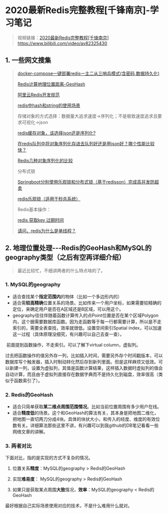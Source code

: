 # 2020最新Redis完整教程[千锋南京]-学习笔记

> 视频链接：[2020最新Redis完整教程[千锋南京]](https://www.bilibili.com/video/av82325430) https://www.bilibili.com/video/av82325430

## 1. 一些网文搜集

> [docker-compose一键部署redis一主二从三哨兵模式(含密码,数据持久化)](https://www.cnblogs.com/hckblogs/p/11186311.html)
>
> [Redis计算地理位置距离-GeoHash](https://www.cnblogs.com/wt645631686/p/8454497.html)
>
> [阿里云Redis开发规范](https://yq.aliyun.com/articles/531067)
>
> [redis中hash和string的使用场景](https://www.jianshu.com/p/4537467bb593)
>
> 存储对象的方式选择：数据量大追求速度->序列化；不是极致速度追求且要求可视化->json
>
> [redis缓存对象，该选择json还是序列化?](https://developer.aliyun.com/ask/61601?spm=a2c6h.13159736)
>
> [在redis队列中将对象序列化存进去队列好还是用json好？哪个性能比较快？](https://www.zhihu.com/question/265671476/answer/297005726)
>
> [Redis几种对象序列化的比较](https://www.jianshu.com/p/e72ec3681fea)
>
> 分布式锁
>
> [Springboot分别使用乐观锁和分布式锁（基于redisson）完成高并发防超卖](https://blog.csdn.net/tianyaleixiaowu/article/details/90036180)
>
> [redis乐观锁（适用于秒杀系统）](https://www.cnblogs.com/crazylqy/p/7742097.html)
>
> Redis基本操作：
>
> [redis 获取key 过期时间](https://blog.csdn.net/zhaoyangjian724/article/details/51790977)
>
> [请问，redis为什么是单线程？](https://www.nowcoder.com/questionTerminal/9e7c2b4fff1d4507814346cf370fa8f6)



## 2. 地理位置处理---Redis的GeoHash和MySQL的geography类型（之后有空再详细介绍）

> 最近比较忙，不细讲两者的什么特点啥的了。

### 1. MySQL的geography

+ 适合查找某个**指定范围内**的物体（比如一个多边形内的）
+ 适合需**较高精确**位置关系的场景。比如传来一个用户坐标，如果需要较精确的定位，来确定用户是否在A区域还是B区域，可以用这个。
+ geography往往伴随着函数计算传入的点Point位置是否在某个区域Polygon内，这个据需要数据库函数。因为走函数等于每一行都需要计算，所以是不走索引的，需要全表查找，效率就很低。设置空间索引Spatial index，可以加速这一过程（具体原理没细究，有兴趣可以自己去查一查）。

​	前面提到函数操作，不走索引。可以了解下virtual column，虚拟列。

​	过去把函数操作的值另外存一列，比如插入时间，需要另外存个时间戳版本，可以数据库写个触发器，插入时制动转化然后存到新列里面。但是这样麻烦又低效。可以新建一列，设置为虚拟列，其值是函数计算结果，这样插入数据时虚拟列的值会自动计算，而且由于虚拟列直接存在数据字典而不是持久化到磁盘，效率很高（类似于函数索引了）。

### 2. Redis的GeoHash

+ 适合只简单获取**某二维点周围范围情况**。比如当前位置周围有多少用户在线。
+ 适合**精度低**的场景。这个和GeoHash的算法有关，其本身是把地图二维化，把地图一直切两刀分成4块。具体的块状大小，和传入的经度、维度的有效位数有关。详细算法那些这里不讲，有兴趣可以到我github的DB笔记看看一些网络文章的讲解。

### 3. 两者对比

下面对比，指的是实现的方式不复杂的情况。

1. 位置关系**精度**：MySQL的geography > Redis的GeoHash
2. 实现**难易度**：    MySQL的geography > Redis的GeoHash

3. 如果只是获取某点周围**大致**情况，**效率**：MySQL的geography < Redis的GeoHash



最好根据自己实际场景使用对应的技术，不是什么难用什么就对。